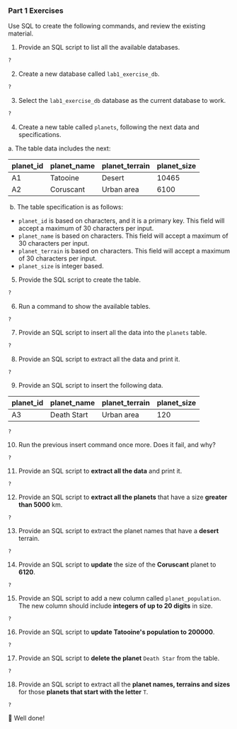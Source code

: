 ### Part 1 Exercises

Use SQL to create the following commands, and review the existing material.

1. Provide an SQL script to list all the available databases.

```sql
?
```

2. Create a new database called `lab1_exercise_db`.

```sql
?
```

3. Select the `lab1_exercise_db` database as the current database to work.

```sql
?
```

4. Create a new table called `planets`, following the next data and specifications.

a. The table data includes the next:

| planet_id | planet_name | planet_terrain | planet_size |
| --------- | ----------- | -------------- | ----------- |
| A1        | Tatooine    | Desert         | 10465       |
| A2        | Coruscant   | Urban  area    | 6100        |

​	b. The table specification is as follows:

* `planet_id` is based on characters, and it is a primary key. This field will accept a maximum of 30 characters per input.
* `planet_name` is based on characters. This field will accept a maximum of 30 characters per input.
* `planet_terrain` is based on characters. This field will accept a maximum of 30 characters per input.
* `planet_size` is integer based.

5. Provide the SQL script to create the table.

```sql
?
```

6. Run a command to show the available tables.

```
?
```

7. Provide an SQL script to insert all the data into the `planets` table.

```sql
?
```

8. Provide an SQL script to extract all the data and print it.

```mysql
?
```

9. Provide an SQL script to insert the following data.

| planet_id | planet_name  | planet_terrain | planet_size |
| --------- | ------------ | -------------- | ----------- |
| A3        | Death  Start | Urban  area    | 120         |

```mysql
?
```

10. Run the previous insert command once more. Does it fail, and why?

```mysql
?
```

11. Provide an SQL script to **extract all the data** and print it.

```mysql
?
```

12. Provide an SQL script to **extract all the planets** that have a size **greater than 5000** km.

```mysql
?
```

13. Provide an SQL script to extract the planet names that have a **desert** terrain.

```mysql
?
```

14. Provide an SQL script to **update** the size of the **Coruscant** planet to **6120**.

```mysql
?
```

15. Provide an SQL script to add a new column called `planet_population`. The new column should include **integers of up to 20 digits** in size.

```mysql
?
```

16. Provide an SQL script to **update Tatooine's population to 200000**.

```mysql
?
```

17. Provide an SQL script to **delete the planet** `Death Star` from the table.

```mysql
?
```

18. Provide an SQL script to extract all the **planet names, terrains and sizes** for those **planets that start with the letter** `T`.

```mysql
?
```

:checkered_flag: Well done! 